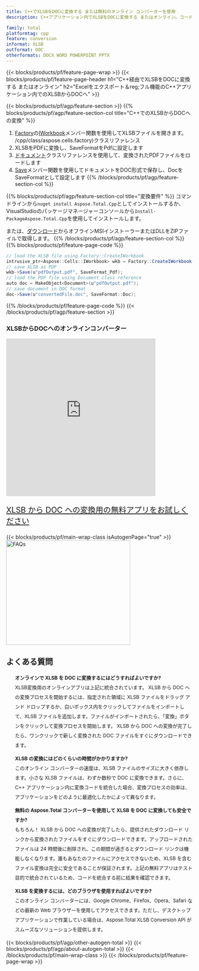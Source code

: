 ```yaml
---
title: C++でXLSBをDOCに変換する または無料のオンライン コンバーターを使用
description: C++アプリケーション内でXLSBをDOCに変換する またはオンライン。コードを統合する前に、無料の CSV から DOC へのオンライン コンバーターをすばやくテストします。

family: total
platformtag: cpp
feature: conversion
informat: XLSB
outformat: DOC
otherformats: DOCX WORD POWERPOINT PPTX
---
```

{{< blocks/products/pf/feature-page-wrap >}}
{{< blocks/products/pf/feature-page-header h1="C++経由でXLSBをDOCに変換する またはオンライン" h2="Excelをエクスポート＆reg;フル機能のC++アプリケーション内でのXLSBからDOCへ" >}}

{{< blocks/products/pf/agp/feature-section >}}
{{% blocks/products/pf/agp/feature-section-col title="C++でのXLSBからDOCへの変換" %}}
1. [Factory](https://reference.aspose.com/cells)の[IWorkbook](https://reference.aspose.com/cells/cpp/class/aspose.cells.i_workbook)メンバー関数を使用してXLSBファイルを開きます。 /cpp/class/aspose.cells.factory)クラスリファレンス
2. XLSBをPDFに変換し、SaveFormatをPdfに設定します
3. [ドキュメント](https://reference.aspose.com/pdf/cpp/class/aspose.pdf.document)クラスリファレンスを使用して、変換されたPDFファイルをロードします
4. [Save](https://reference.aspose.com/pdf/cpp/class/aspose.pdf.document#a6383c010776212483f51cc41235924db)メンバー関数を使用してドキュメントをDOC形式で保存し、DocをSaveFormatとして設定します
{{% /blocks/products/pf/agp/feature-section-col %}}

{{% blocks/products/pf/agp/feature-section-col title="変換要件" %}}
コマンドラインから```nuget install Aspose.Total.Cpp```としてインストールするか、VisualStudioのパッケージマネージャーコンソールから```Install-PackageAspose.Total.Cpp```を使用してインストールします。

または、[ダウンロード](https://releases.aspose.com/total/cpp)からオフラインMSIインストーラーまたはDLLをZIPファイルで取得します。
{{% /blocks/products/pf/agp/feature-section-col %}}
{{% blocks/products/pf/feature-page-code %}}
```cs
// load the XLSB file using Factory::CreateIWorkbook
intrusive_ptr<Aspose::Cells::IWorkbook> wkb = Factory::CreateIWorkbook(u"sourceFile.xlsb");
// save XLSB as PDF
wkb->Save(u"pdfOutput.pdf", SaveFormat_Pdf);
// load the PDF file using Document class reference
auto doc = MakeObject<Document>(u"pdfOutput.pdf");
// save document in DOC format
doc->Save(u"convertedFile.doc", SaveFormat::Doc);
```

{{% /blocks/products/pf/feature-page-code %}}
{{< /blocks/products/pf/agp/feature-section >}}

<div class="container-fluid agp-content bg-white aboutfile box-1 vh100 section nopbtm">
<div class=container>
<div class=row>
<div class="demobox tc col-md-12 padding-0">

<h3>XLSBからDOCへのオンラインコンバーター</h3>

<iframe title="xlsbからdocへの変換オンラインツール" style="border: none; height: 426px;" scrolling="no" src="https://total-conversion-app-65z5r2lp.qa.k8s.dynabic.com/?to=doc&from=xlsb" id="child-iframe" width="80%"></iframe>
<p style="font-size:1.3rem;color:#3d8ec4;font-weight:400"><a href="https://products.aspose.app/total/xlsb-to-doc/">XLSB から DOC への変換用の無料アプリをお試しください</a></p>
</div></div>
</div></div>
{{< blocks/products/pf/main-wrap-class isAutogenPage="true" >}}
<style>.howtolist li{margin-right: 0!important;line-height: 26px;position: relative;margin-bottom: 10px;font-size: 13px;list-style-type: none;}</style>
<div class="col-md-12 tl bg-gray-dark howtolist section">
  <a class="anchor" name="faqpage"></a>
  <div class="container tl dflex" itemscope="" itemtype="https://schema.org/FAQPage">
      <div class="col-md-4 howtosectiongfx">
          <img class="social-panel-hide-on-mobile" src="https://www.groupdocs.cloud/templates/brand/images/groupdocs/conversion/groupdocs_conversion-brand.png" alt="FAQs" width="335" height="283">
      </div>
      <div class="howtosection col-md-8">
          <div>
              <h2>よくある質問</h2>
              <ul>
                  <li itemscope="" itemprop="mainEntity" itemtype="https://schema.org/Question">
                      <div>
                          <span itemprop="name"><b>オンラインで XLSB を DOC に変換するにはどうすればよいですか?</b></span>
                      </div>
                      <div itemscope="" itemprop="acceptedAnswer" itemtype="https://schema.org/Answer">
                          <span itemprop="text">XLSB変換用のオンラインアプリは上記に統合されています。 XLSB から DOC への変換プロセスを開始するには、指定された領域に XLSB ファイルをドラッグ アンド ドロップするか、白いボックス内をクリックしてファイルをインポートして、XLSB ファイルを追加します。ファイルがインポートされたら、「変換」ボタンをクリックして変換プロセスを開始します。 XLSB から DOC への変換が完了したら、ワンクリックで新しく変換された DOC ファイルをすぐにダウンロードできます。</span>
                      </div>
                  </li>
                  <li itemscope="" itemprop="mainEntity" itemtype="https://schema.org/Question">
                      <div>
                          <span itemprop="name"><b>XLSB の変換にはどのくらいの時間がかかりますか?</b></span>
                      </div>
                      <div itemscope="" itemprop="acceptedAnswer" itemtype="https://schema.org/Answer">
                          <span itemprop="text">このオンライン コンバーターの速度は、XLSB ファイルのサイズに大きく依存します。小さな XLSB ファイルは、わずか数秒で DOC に変換できます。さらに、C++ アプリケーション内に変換コードを統合した場合、変換プロセスの効率は、アプリケーションをどのように最適化したかによって異なります。</span>
                      </div>
                  </li>
                  <li itemscope="" itemprop="mainEntity" itemtype="https://schema.org/Question">
                      <div>
                          <span itemprop="name"><b>無料の Aspose.Total コンバーターを使用して XLSB を DOC に変換しても安全ですか?</b></span>
                      </div>
                      <div itemscope="" itemprop="acceptedAnswer" itemtype="https://schema.org/Answer">
                          <span itemprop="text">もちろん！ XLSB から DOC への変換が完了したら、提供されたダウンロード リンクから変換されたファイルをすぐにダウンロードできます。アップロードされたファイルは 24 時間後に削除され、この期間が過ぎるとダウンロード リンクは機能しなくなります。誰もあなたのファイルにアクセスできないため、XLSB を含むファイル変換は完全に安全であることが保証されます。上記の無料アプリはテスト目的で統合されているため、コードを統合する前に結果を確認できます。</span>
                      </div>
                  </li>                 
                  <li itemscope="" itemprop="mainEntity" itemtype="https://schema.org/Question">
                      <div>
                          <span itemprop="name"><b>XLSB を変換するには、どのブラウザを使用すればよいですか?</b></span>
                      </div>
                      <div itemscope="" itemprop="acceptedAnswer" itemtype="https://schema.org/Answer">
                          <span itemprop="text">このオンライン コンバーターには、Google Chrome、Firefox、Opera、Safari などの最新の Web ブラウザーを使用してアクセスできます。ただし、デスクトップ アプリケーションで作業している場合は、Aspose.Total XLSB Conversion API がスムーズなソリューションを提供します。</span>
                      </div>
                  </li>
              </ul>
          </div>
      </div>
  </div>
{{< blocks/products/pf/agp/other-autogen-total >}}
{{< blocks/products/pf/agp/about-autogen-total >}}
{{< /blocks/products/pf/main-wrap-class >}}
{{< /blocks/products/pf/feature-page-wrap >}}